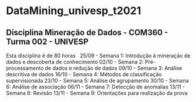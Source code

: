 # DataMining_univesp_t2021
## Disciplina Mineração de Dados - COM360 - Turma 002 - UNIVESP

Esta disciplina é de 80 horas &nbsp;
25/09 - Semana 1: Introdução à mineração de dados e descoberta de conhecimento
02/10 - Semana 2: Pré-processamento de dados e redução de dados
09/10 - Semana 3: Análise descritiva de dados
16/10 - Semana 4: Métodos de classificação supervisionada
23/10 - Semana 5: Análise de agrupamento
30/10 - Semana 6: Análise de associação
06/11 - Semana 7: Detecção de anomalias
13/11 - Semana 8: Revisão
13/11 - Semana 9: Orientações para realização da prova 
